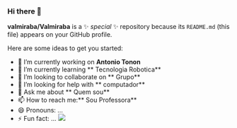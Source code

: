### Hi there 👋


**valmiraba/Valmiraba** is a ✨ _special_ ✨ repository because its `README.md` (this file) appears on your GitHub profile.

Here are some ideas to get you started:

- 🔭 I’m currently working on **Antonio Tonon**
- 🌱 I’m currently learning ** Tecnologia Robotica**
- 👯 I’m looking to collaborate on ** Grupo**
- 🤔 I’m looking for help with ** computador**
- 💬 Ask me about ** Quem sou**
- 📫 How to reach me:** Sou Professora**
- 😄 Pronouns: ...
- ⚡ Fun fact: ...
  ![](https://upload.wikimedia.org/wikipedia/commons/3/35/Santos_logo.svg)
